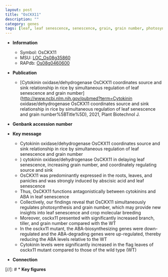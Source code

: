 ```yaml
---
layout: post
title: "OsCKX11"
description: ""
category: genes
tags: [leaf, leaf senescence, senescence, grain, grain number, photosynthesis,  ABA , cytokinin, breeding, abscisic acid, ABA]
---
```


* **Information**  
    + Symbol: OsCKX11  
    + MSU: [LOC_Os08g35860](http://rice.uga.edu/cgi-bin/ORF_infopage.cgi?orf=LOC_Os08g35860)  
    + RAPdb: [Os08g0460600](https://rapdb.dna.affrc.go.jp/locus/?name=Os08g0460600)  

* **Publication**  
    + [Cytokinin oxidase/dehydrogenase OsCKX11 coordinates source and sink relationship in rice by simultaneous regulation of leaf senescence and grain number](http://www.ncbi.nlm.nih.gov/pubmed?term=Cytokinin oxidase/dehydrogenase OsCKX11 coordinates source and sink relationship in rice by simultaneous regulation of leaf senescence and grain number%5BTitle%5D), 2021, Plant Biotechnol J.

* **Genbank accession number**  

* **Key message**  
    + Cytokinin oxidase/dehydrogenase OsCKX11 coordinates source and sink relationship in rice by simultaneous regulation of leaf senescence and grain number
    + ) cytokinin oxidase/dehydrogenase OsCKX11 in delaying leaf senescence, increasing grain number, and coordinately regulating source and sink
    + OsCKX11 was predominantly expressed in the roots, leaves, and panicles and was strongly induced by abscisic acid and leaf senescence
    + Thus, OsCKX11 functions antagonistically between cytokinins and ABA in leaf senescence
    + Collectively, our findings reveal that OsCKX11 simultaneously regulates photosynthesis and grain number, which may provide new insights into leaf senescence and crop molecular breeding
    + Moreover, osckx11 presented with significantly increased branch, tiller, and grain number compared with the WT
    + In the osckx11 mutant, the ABA-biosynthesizing genes were down-regulated and the ABA-degrading genes were up-regulated, thereby reducing the ABA levels relative to the WT
    + Cytokinin levels were significantly increased in the flag leaves of osckx11 mutant compared to those of the wild type (WT)

* **Connection**  

[//]: # * **Key figures**  


